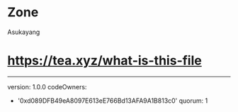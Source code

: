 # Zone
Asukayang 
# https://tea.xyz/what-is-this-file
---
version: 1.0.0
codeOwners:
  - '0xd089DFB49eA8097E613eE766Bd13AFA9A1B813c0'
quorum: 1
